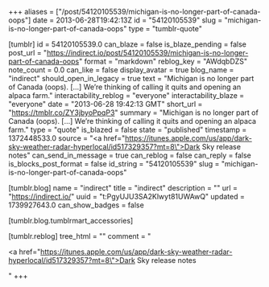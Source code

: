 +++
aliases = ["/post/54120105539/michigan-is-no-longer-part-of-canada-oops"]
date = 2013-06-28T19:42:13Z
id = "54120105539"
slug = "michigan-is-no-longer-part-of-canada-oops"
type = "tumblr-quote"

[tumblr]
id = 54120105539.0
can_blaze = false
is_blaze_pending = false
post_url = "https://indirect.io/post/54120105539/michigan-is-no-longer-part-of-canada-oops"
format = "markdown"
reblog_key = "AWdqbDZS"
note_count = 0.0
can_like = false
display_avatar = true
blog_name = "indirect"
should_open_in_legacy = true
text = "Michigan is no longer part of Canada (oops). […] We&rsquo;re thinking of calling it quits and opening an alpaca farm."
interactability_reblog = "everyone"
interactability_blaze = "everyone"
date = "2013-06-28 19:42:13 GMT"
short_url = "https://tmblr.co/ZY3jbyoPpqP3"
summary = "Michigan is no longer part of Canada (oops). […] We’re thinking of calling it quits and opening an alpaca farm."
type = "quote"
is_blazed = false
state = "published"
timestamp = 1372448533.0
source = "<a href=\"https://itunes.apple.com/us/app/dark-sky-weather-radar-hyperlocal/id517329357?mt=8\">Dark Sky release notes</a>"
can_send_in_message = true
can_reblog = false
can_reply = false
is_blocks_post_format = false
id_string = "54120105539"
slug = "michigan-is-no-longer-part-of-canada-oops"

[tumblr.blog]
name = "indirect"
title = "indirect"
description = ""
url = "https://indirect.io/"
uuid = "t:PgyUJU3SA2Klwyt81UWAwQ"
updated = 1739927643.0
can_show_badges = false

[tumblr.blog.tumblrmart_accessories]

[tumblr.reblog]
tree_html = ""
comment = "<p><a href=\"https://itunes.apple.com/us/app/dark-sky-weather-radar-hyperlocal/id517329357?mt=8\">Dark Sky release notes</a></p>"
+++
